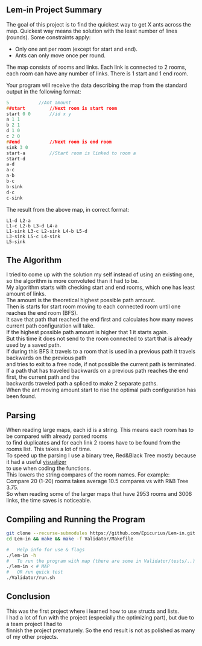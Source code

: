 ## Lem-in Project Summary

The goal of this project is to find the quickest way to get X ants across the map. </n>
Quickest way means the solution with the least number of lines (rounds).</n>
Some constraints apply:
* Only one ant per room (except for start and end).
* Ants can only move once per round.</n>

The map consists of rooms and links. Each link is connected to 2 rooms, each room can have any number of links.
There is 1 start and 1 end room.

Your program will receive the data describing the map from the standard output
in the following format:
```c
5			//Ant amount
##start			//Next room is start room
start 0 0		//id x y
a 1 1
b 2 1
d 1 0
c 2 0
##end			//Next room is end room
sink 3 0
start-a			//Start room is linked to room a
start-d
a-d
a-c
a-b
b-c
b-sink
d-c
c-sink
```
The result from the above map, in correct format:
```
L1-d L2-a 
L1-c L2-b L3-d L4-a 
L1-sink L3-c L2-sink L4-b L5-d 
L3-sink L5-c L4-sink 
L5-sink 
```

## The Algorithm

I tried to come up with the solution my self instead of using an existing one, so the algorithm is more convoluted than it had to be.<br>
My algorithm starts with checking start and end rooms, which one has least amount of links.<br>
The amount is the theoretical highest possible path amount.<br>
Then is starts for start room moving to each connected room until one reaches the end room (BFS).<br>
It save that path that reached the end first and calculates how many moves current path configuration will take.<br>
If the highest possible path amount is higher that 1 it starts again.<br>
But this time it does not send to the room connected to start that is already used by a saved path.<br>
If during this BFS it travels to a room that is used in a previous path it travels backwards on the previous path <br>and tries to exit to a free node, if not possible the current path is terminated.<br>
If a path that has traveled backwards on a previous path reaches the end first, the current path and the <br>
backwards traveled path a spliced to make 2 separate paths.<br>
When the ant moving amount start to rise the optimal path configuration has been found.<br> 

## Parsing

When reading large maps, each id is a string. This means each room has to be compared with already parsed rooms <br>to find duplicates and for each link 2 rooms have to be found from the rooms list. This takes a lot of time.<br>
To speed up the parsing I use a binary tree, Red&Black Tree mostly because it had a useful [visualizer](https://www.cs.usfca.edu/~galles/visualization/RedBlack.html)<br> to use when coding the functions.<br>
This lowers the string compares of the room names. For example:<br>
Compare 20 (1-20) rooms takes average 10.5 compares vs with R&B Tree 3.75.<br>
So when reading some of the larger maps that have 2953 rooms and 3006 links, the time saves is noticeable.<br>


## Compiling and Running the Program
```sh
git clone --recurse-submodules https://github.com/Epicurius/Lem-in.git
cd Lem-in && make && make -f Validator/Makefile

#	Help info for use & flags
./lem-in -h
#	To run the program with map (there are some in Validator/tests/..)
./lem-in < # MAP
#	OR run quick test
./Validator/run.sh
```

## Conclusion

This was the first project where i learned how to use structs and lists. <br>
I had a lot of fun with the project (especially the optimizing part), but due to a team project I had to<br>
finnish the project prematurely. So the end result is not as polished as many of my other projects.<br>

